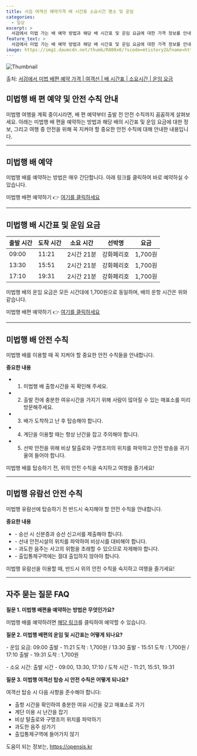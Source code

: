 ```yaml
---
title: 서검 여객선 예약가격 배 시간표 소요시간 명소 및 운임
categories:
  - 일상
excerpt: >
  서검에서 미법 가는 배 예약 방법과 해당 배 시간표 및 운임 요금에 대한 가격 정보를 안내 드리겠습니다. 안전하고 재밋는 미법행 여행을 위해 아래 정보 참고하시기 바랍니다. 미법행 배편 예약하기 👈 클릭서검에서 미법행 배 시간표출발 시간도착 시간소요 시간선박명요금09:0011:212시간 21분강화페리호1,700원13:3015:512시간 21분강화페리호1,700원17:1019:312시간 21분강화페리호1,700원미법행 배편 예약하기 👈 클릭서검에서 미법행 여객선 탑승 시 이용수칙미법행 여객선을 이용할 때 꼭 준수해아할 중요한 안전 수칙들을 알아봅시다. 중요한 내용 1) 미법행 배 출항시간을 꼭 확인해 주세요. 2) 출발 전에 충분한 여유시간을 가지기 위해 사람이 많아질 수 있는 매표소를 미리 방문해주세요...
feature_text: >
  서검에서 미법 가는 배 예약 방법과 해당 배 시간표 및 운임 요금에 대한 가격 정보를 안내 드리겠습니다. 안전하고 재밋는 미법행 여행을 위해 아래 정보 참고하시기 바랍니다. 미법행 배편 예약하기 👈 클릭서검에서 미법행 배 시간표출발 시간도착 시간소요 시간선박명요금09:0011:212시간 21분강화페리호1,700원13:3015:512시간 21분강화페리호1,700원17:1019:312시간 21분강화페리호1,700원미법행 배편 예약하기 👈 클릭서검에서 미법행 여객선 탑승 시 이용수칙미법행 여객선을 이용할 때 꼭 준수해아할 중요한 안전 수칙들을 알아봅시다. 중요한 내용 1) 미법행 배 출항시간을 꼭 확인해 주세요. 2) 출발 전에 충분한 여유시간을 가지기 위해 사람이 많아질 수 있는 매표소를 미리 방문해주세요...
image: https://img1.daumcdn.net/thumb/R800x0/?scode=mtistory2&fname=https%3A%2F%2Fblog.kakaocdn.net%2Fdn%2FcH5UxR%2FbtsHB5ehMhR%2FSHESJsPkYW9df9FYtHkpI0%2Fimg.webp
---
```


![Thumbnail](https://img1.daumcdn.net/thumb/R800x0/?scode=mtistory2&fname=https%3A%2F%2Fblog.kakaocdn.net%2Fdn%2FcH5UxR%2FbtsHB5ehMhR%2FSHESJsPkYW9df9FYtHkpI0%2Fimg.webp)

<p>출처: <a href="https://opensis.kr/entry/%EC%84%9C%EA%B2%80%EC%97%90%EC%84%9C-%EB%AF%B8%EB%B2%95-%EB%B0%B0%ED%8E%B8-%EC%98%88%EC%95%BD-%EA%B0%80%EA%B2%A9-%EC%97%AC%EA%B0%9D%EC%84%A0-%EB%B0%B0-%EC%8B%9C%EA%B0%84%ED%91%9C-%EC%86%8C%EC%9A%94%EC%8B%9C%EA%B0%84-%EC%9A%B4%EC%9E%84-%EC%9A%94%EA%B8%88" rel="dofollow">서검에서 미법 배편 예약 가격 | 여객선 | 배 시간표 | 소요시간 | 운임 요금</a> </p>

## 미법행 배 편 예약 및 안전 수칙 안내

미법행 여행을 계획 중이시라면, 배 편 예약부터 출발 전 안전 수칙까지 꼼꼼하게 살펴보세요. 아래는 미법행 배 편을 예약하는 방법과 해당
배의 시간표 및 운임 요금에 대한 정보, 그리고 여행 중 안전을 위해 꼭 지켜야 할 중요한 안전 수칙에 대해 안내한 내용입니다.

* * *

## 미법행 배 예약

미법행 배를 예약하는 방법은 매우 간단합니다. 아래 링크를 클릭하여 바로 예약하실 수 있습니다.

미법행 배편 예약하기 👉 [여기를 클릭하세요](https://example.com)

* * *

## 미법행 배 시간표 및 운임 요금

**출발 시간** | **도착 시간** | **소요 시간** | **선박명** | **요금**  
---|---|---|---|---  
09:00 | 11:21 | 2시간 21분 | 강화페리호 | 1,700원  
13:30 | 15:51 | 2시간 21분 | 강화페리호 | 1,700원  
17:10 | 19:31 | 2시간 21분 | 강화페리호 | 1,700원  
  
미법행 배의 운임 요금은 모든 시간대에 1,700원으로 동일하며, 배의 운항 시간은 위와 같습니다.

미법행 배편 예약하기 👉 [여기를 클릭하세요](https://example.com)

* * *

## 미법행 배 안전 수칙

미법행 배를 이용할 때 꼭 지켜야 할 중요한 안전 수칙들을 안내합니다.

**중요한 내용**

  * 1) 미법행 배 출항시간을 꼭 확인해 주세요.
  * 2) 출발 전에 충분한 여유시간을 가지기 위해 사람이 많아질 수 있는 매표소를 미리 방문해주세요.
  * 3) 배가 도착하고 난 후 탑승해야 합니다.
  * 4) 계단을 이용할 때는 항상 난간을 잡고 주의해야 합니다.
  * 5) 선박 안전을 위해 비상 탈출로와 구명조끼의 위치를 파악하고 안전 방송을 귀기울여 들어야 합니다.

미법행 배를 탑승하기 전, 위의 안전 수칙을 숙지하고 여행을 즐기세요!

* * *

## 미법행 유람선 안전 수칙

미법행 유람선에 탑승하기 전 반드시 숙지해야 할 안전 수칙을 안내합니다.

**중요한 내용**

  * \- 승선 시 신분증과 승선 신고서를 제출해야 합니다.
  * \- 선내 안전시설의 위치를 파악하여 비상시를 대비해야 합니다.
  * \- 과도한 음주는 사고의 위험을 초래할 수 있으므로 자제해야 합니다.
  * \- 출입통제구역에는 절대 출입하지 않아야 합니다.

미법행 유람선을 이용할 때, 반드시 위의 안전 수칙을 숙지하고 여행을 즐기세요!

* * *

## 자주 묻는 질문 FAQ

**질문 1. 미법행 배편을 예약하는 방법은 무엇인가요?**

미법행 배를 예약하려면 [해당 링크](https://example.com)를 클릭하여 예약할 수 있습니다.

**질문 2. 미법행 배편의 운임 및 시간표는 어떻게 되나요?**

\- 운임 요금: 09:00 출발 - 11:21 도착 : 1,700원 / 13:30 출발 - 15:51 도착 : 1,700원 / 17:10
출발 - 19:31 도착 : 1,700원

\- 소요 시간: 출발 시간 - 09:00, 13:30, 17:10 / 도착 시간 - 11:21, 15:51, 19:31

**질문 3. 미법행 여객선 탑승 시 안전 수칙은 어떻게 되나요?**

여객선 탑승 시 다음 사항을 준수해야 합니다:

  * 출항 시간을 확인하여 충분한 여유 시간을 갖고 매표소로 가기
  * 계단 이용 시 난간을 잡기
  * 비상 탈출로와 구명조끼 위치를 파악하기
  * 과도한 음주 삼가기
  * 출입통제구역에 들어가지 않기



 

도움이 되는 정보는, <a href="https://opensis.kr" rel="dofollow">https://opensis.kr</a>


